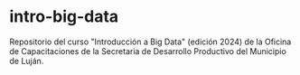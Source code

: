 # intro-big-data
Repositorio del curso "Introducción a Big Data" (edición 2024) de la Oficina de Capacitaciones de la Secretaria de Desarrollo Productivo del Municipio de Luján.
